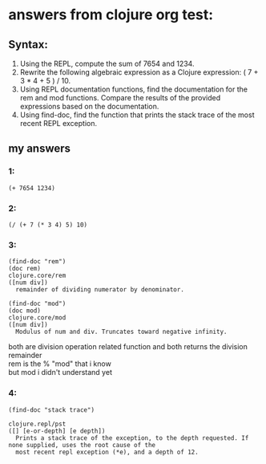 # answers from clojure org test:

## Syntax:

1. Using the REPL, compute the sum of 7654 and 1234.
2. Rewrite the following algebraic expression as a Clojure expression: ( 7 + 3 * 4 + 5 ) / 10.
3. Using REPL documentation functions, find the documentation for the rem and mod functions. Compare the results of the provided expressions based on the documentation.
4. Using find-doc, find the function that prints the stack trace of the most recent REPL exception.


## my answers

### 1:
```
(+ 7654 1234)
```

### 2:
```
(/ (+ 7 (* 3 4) 5) 10)
```

### 3:
```
(find-doc "rem")
(doc rem)
clojure.core/rem
([num div])
  remainder of dividing numerator by denominator.
```
```
(find-doc "mod")
(doc mod)
clojure.core/mod
([num div])
  Modulus of num and div. Truncates toward negative infinity.
```
both are division operation related function and both returns the division remainder  
rem is the % "mod" that i know  
but mod i didn't understand yet
  
### 4:
```
(find-doc "stack trace")

clojure.repl/pst
([] [e-or-depth] [e depth])
  Prints a stack trace of the exception, to the depth requested. If none supplied, uses the root cause of the
  most recent repl exception (*e), and a depth of 12.
```


